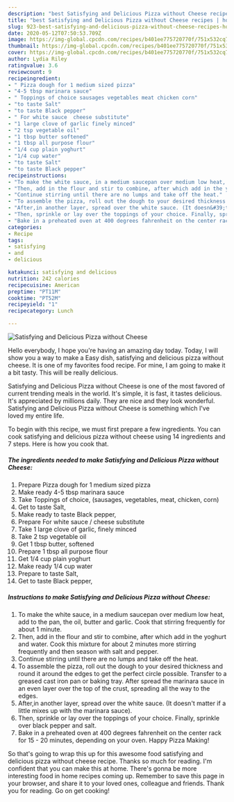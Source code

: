 ```yaml
---
description: "best Satisfying and Delicious Pizza without Cheese recipes | how long to fry Satisfying and Delicious Pizza without Cheese"
title: "best Satisfying and Delicious Pizza without Cheese recipes | how long to fry Satisfying and Delicious Pizza without Cheese"
slug: 923-best-satisfying-and-delicious-pizza-without-cheese-recipes-how-long-to-fry-satisfying-and-delicious-pizza-without-cheese
date: 2020-05-12T07:50:53.709Z
image: https://img-global.cpcdn.com/recipes/b401ee775720770f/751x532cq70/satisfying-and-delicious-pizza-without-cheese-recipe-main-photo.jpg
thumbnail: https://img-global.cpcdn.com/recipes/b401ee775720770f/751x532cq70/satisfying-and-delicious-pizza-without-cheese-recipe-main-photo.jpg
cover: https://img-global.cpcdn.com/recipes/b401ee775720770f/751x532cq70/satisfying-and-delicious-pizza-without-cheese-recipe-main-photo.jpg
author: Lydia Riley
ratingvalue: 3.6
reviewcount: 9
recipeingredient:
- " Pizza dough for 1 medium sized pizza"
- "4-5 tbsp marinara sauce"
- " Toppings of choice sausages vegetables meat chicken corn"
- "to taste Salt"
- "to taste Black pepper"
- " For white sauce  cheese substitute"
- "1 large clove of garlic finely minced"
- "2 tsp vegetable oil"
- "1 tbsp butter softened"
- "1 tbsp all purpose flour"
- "1/4 cup plain yoghurt"
- "1/4 cup water"
- "to taste Salt"
- "to taste Black pepper"
recipeinstructions:
- "To make the white sauce, in a medium saucepan over medium low heat, add to the pan, the oil, butter and garlic. Cook that stirring frequently for about 1 minute."
- "Then, add in the flour and stir to combine, after which add in the yoghurt and water. Cook this mixture for about 2 minutes more stirring frequently and then season with salt and pepper."
- "Continue stirring until there are no lumps and take off the heat."
- "To assemble the pizza, roll out the dough to your desired thickness and round it around the edges to get the perfect circle possible. Transfer to a greased cast iron pan or baking tray. After spread the marinara sauce in an even layer over the top of the crust, spreading all the way to the edges."
- "After,in another layer, spread over the white sauce. (It doesn&#39;t matter if a little mixes up with the marinara sauce)."
- "Then, sprinkle or lay over the toppings of your choice. Finally, sprinkle over black pepper and salt."
- "Bake in a preheated oven at 400 degrees fahrenheit on the center rack for 15 - 20 minutes, depending on your oven. Happy Pizza Making!"
categories:
- Recipe
tags:
- satisfying
- and
- delicious

katakunci: satisfying and delicious 
nutrition: 242 calories
recipecuisine: American
preptime: "PT11M"
cooktime: "PT52M"
recipeyield: "1"
recipecategory: Lunch

---
```



![Satisfying and Delicious Pizza without Cheese](https://img-global.cpcdn.com/recipes/b401ee775720770f/751x532cq70/satisfying-and-delicious-pizza-without-cheese-recipe-main-photo.jpg)

Hello everybody, I hope you're having an amazing day today. Today, I will show you a way to make a Easy dish, satisfying and delicious pizza without cheese. It is one of my favorites food recipe. For mine, I am going to make it a bit tasty. This will be really delicious.

Satisfying and Delicious Pizza without Cheese is one of the most favored of current trending meals in the world. It's simple, it is fast, it tastes delicious. It's appreciated by millions daily. They are nice and they look wonderful. Satisfying and Delicious Pizza without Cheese is something which I've loved my entire life.




To begin with this recipe, we must first prepare a few ingredients. You can cook satisfying and delicious pizza without cheese using 14 ingredients and 7 steps. Here is how you cook that.

<!--inarticleads1-->

##### The ingredients needed to make Satisfying and Delicious Pizza without Cheese:

1. Prepare  Pizza dough for 1 medium sized pizza
1. Make ready 4-5 tbsp marinara sauce
1. Take  Toppings of choice, (sausages, vegetables, meat, chicken, corn)
1. Get to taste Salt,
1. Make ready to taste Black pepper,
1. Prepare  For white sauce / cheese substitute
1. Take 1 large clove of garlic, finely minced
1. Take 2 tsp vegetable oil
1. Get 1 tbsp butter, softened
1. Prepare 1 tbsp all purpose flour
1. Get 1/4 cup plain yoghurt
1. Make ready 1/4 cup water
1. Prepare to taste Salt,
1. Get to taste Black pepper,




<!--inarticleads2-->

##### Instructions to make Satisfying and Delicious Pizza without Cheese:

1. To make the white sauce, in a medium saucepan over medium low heat, add to the pan, the oil, butter and garlic. Cook that stirring frequently for about 1 minute.
1. Then, add in the flour and stir to combine, after which add in the yoghurt and water. Cook this mixture for about 2 minutes more stirring frequently and then season with salt and pepper.
1. Continue stirring until there are no lumps and take off the heat.
1. To assemble the pizza, roll out the dough to your desired thickness and round it around the edges to get the perfect circle possible. Transfer to a greased cast iron pan or baking tray. After spread the marinara sauce in an even layer over the top of the crust, spreading all the way to the edges.
1. After,in another layer, spread over the white sauce. (It doesn&#39;t matter if a little mixes up with the marinara sauce).
1. Then, sprinkle or lay over the toppings of your choice. Finally, sprinkle over black pepper and salt.
1. Bake in a preheated oven at 400 degrees fahrenheit on the center rack for 15 - 20 minutes, depending on your oven. Happy Pizza Making!




So that's going to wrap this up for this awesome food satisfying and delicious pizza without cheese recipe. Thanks so much for reading. I'm confident that you can make this at home. There's gonna be more interesting food in home recipes coming up. Remember to save this page in your browser, and share it to your loved ones, colleague and friends. Thank you for reading. Go on get cooking!
